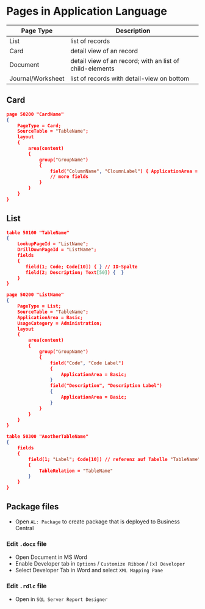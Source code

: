 # Pages in Application Language

| Page Type         | Description                                              |
| ----------------- | -------------------------------------------------------- |
| List              | list of records                                          |
| Card              | detail view of an record                                 |
| Document          | detail view of an record; with an list of child-elements |
| Journal/Worksheet | list of records with detail-view on bottom               |

## Card

```json
page 50200 "CardName"
{
    PageType = Card;
    SourceTable = "TableName";
    layout
    {
        area(content)
        {
            group("GroupName")
            {
                field("ColumnName", "CloumnLabel") { ApplicationArea = "Basic"; }
                // more fields
            }
        }
    }
}
```

## List

```json
table 50100 "TableName"
{
	LookupPageId = "ListName";
	DrillDownPageId = "ListName";
    fields
    {
       field(1; Code; Code[10]) { } // ID-Spalte
       field(2; Description; Text[50]) {  }
    }
}

page 50200 "ListName"
{
    PageType = List;
    SourceTable = "TableName";
    ApplicationArea = Basic;
    UsageCategory = Administration;
    layout
    {
        area(content)
        {
            group("GroupName")
            {
                field("Code", "Code Label")
                {
	                ApplicationArea = Basic;
	            }
                field("Description", "Description Label")
                { 
	                ApplicationArea = Basic;
	            }
            }
        }
    }
}

table 50300 "AnotherTableName"
{
    fields
    {
	    field(1; "Label"; Code[10]) // referenz auf Tabelle "TableName"
	    {
	        TableRelation = "TableName"
	    }
    }
}
```

## Package files

- Open `AL: Package` to create package that is deployed to Business Central

### Edit `.docx` file

- Open Document in MS Word
- Enable Developer tab in `Options` / `Customize Ribbon` / `[x] Developer`
- Select Developer Tab in Word and select `XML Mapping Pane`

### Edit `.rdlc` file

- Open in `SQL Server Report Designer`

